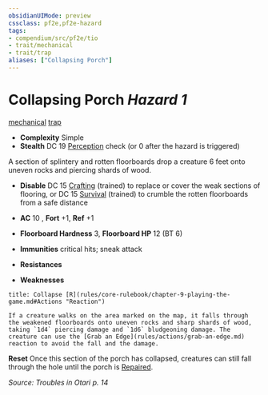 ```yaml
---
obsidianUIMode: preview
cssclass: pf2e,pf2e-hazard
tags:
- compendium/src/pf2e/tio
- trait/mechanical
- trait/trap
aliases: ["Collapsing Porch"]
---
```

# Collapsing Porch *Hazard 1*  
[mechanical](rules/traits/mechanical.md "Mechanical Hazard Trait")  [trap](rules/traits/trap.md "Trap Hazard Trait")  

- **Complexity** Simple
- **Stealth** DC 19 [Perception](compendium/skills.md#Perception) check (or 0 after the hazard is triggered)  

A section of splintery and rotten floorboards drop a creature 6 feet onto uneven rocks and piercing shards of wood.

- **Disable** DC 15 [Crafting](compendium/skills.md#Crafting) (trained) to replace or cover the weak sections of flooring, or DC 15 [Survival](compendium/skills.md#Survival) (trained) to crumble the rotten floorboards from a safe distance  

- **AC** 10 , **Fort** +1, **Ref** +1
- **Floorboard Hardness** 3, **Floorboard HP** 12 (BT 6)
- **Immunities** critical hits; sneak attack
- **Resistances** 
- **Weaknesses** 
     
```ad-embed-ability
title: Collapse [R](rules/core-rulebook/chapter-9-playing-the-game.md#Actions "Reaction")

If a creature walks on the area marked on the map, it falls through the weakened floorboards onto uneven rocks and sharp shards of wood, taking `1d4` piercing damage and `1d6` bludgeoning damage. The creature can use the [Grab an Edge](rules/actions/grab-an-edge.md) reaction to avoid the fall and the damage.
```

**Reset** Once this section of the porch has collapsed, creatures can still fall through the hole until the porch is [Repaired](rules/actions/repair.md).  

*Source: Troubles in Otari p. 14*
